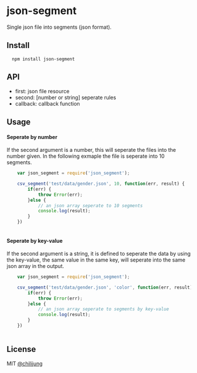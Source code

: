 # json-segment

Single json file into segments (json format).

## Install

```
  npm install json-segment
```

## API

- first: json file resource
- second: [number or string] seperate rules
- callback: callback function

## Usage

#### Seperate by number

If the second argument is a number, this will seperate the files into the number given. In the following exmaple the file is seperate into 10 segments.

```javascript
	var json_segment = require('json_segment');

	csv_segment('test/data/gender.json', 10, function(err, result) {
		if(err) {
			throw Error(err);
		}else {
			// an json array seperate to 10 segments
			console.log(result);
		}
	})
	
```

#### Seperate by key-value

If the second argument is a string, it is defined to seperate the data by using the key-value, the same value in the same key, will seperate into the same json array in the output.

```javascript
	var json_segment = require('json_segment');

	csv_segment('test/data/gender.json', 'color', function(err, result) {
		if(err) {
			throw Error(err);
		}else {
			// an json array seperate to segments by key-value
			console.log(result);
		}
	})
	
```

## License

MIT [@chilijung](http://github.com/chilijung)
